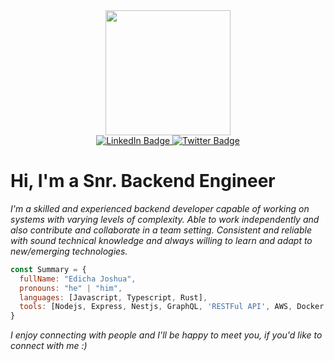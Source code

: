 <div id="header" align="center">
  <img src="https://media.giphy.com/media/gjrYDwbjnK8x36xZIO/giphy.gif" width="200"/>
  
  <div id="badges">
    <a href="https://www.linkedin.com/in/joshua-edicha-a247a2184">
      <img src="https://img.shields.io/badge/LinkedIn-blue?style=for-the-badge&logo=linkedin&logoColor=white" alt="LinkedIn Badge"/>
    </a>
    <a href="https://twitter.com/joshuaedicha">
      <img src="https://img.shields.io/badge/Twitter-blue?style=for-the-badge&logo=twitter&logoColor=white" alt="Twitter Badge"/>
    </a>
  </div>
</div>

# Hi, I'm a Snr. Backend Engineer
<i>I'm a skilled and experienced backend developer capable of working on systems with varying levels of complexity. Able to work independently and also contribute and collaborate in a team setting. Consistent and reliable with sound technical knowledge and always willing to learn and adapt to new/emerging technologies.</i>
```js
const Summary = {
  fullName: "Edicha Joshua",
  pronouns: "he" | "him",
  languages: [Javascript, Typescript, Rust],
  tools: [Nodejs, Express, Nestjs, GraphQL, 'RESTFul API', AWS, Docker, Git, MongoDB, 'Sequalize ORM', Kubernetes, etc],
}
```
<i>I enjoy connecting with people and I'll be happy to meet you, if you'd like to connect with me :)</i>
